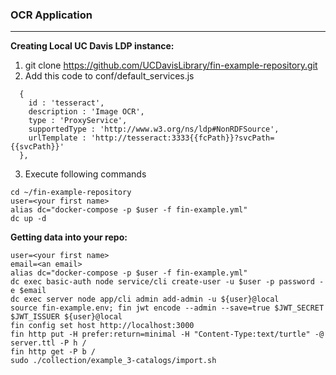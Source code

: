 ### OCR Application
----
__Creating Local UC Davis LDP instance:__
1. git clone https://github.com/UCDavisLibrary/fin-example-repository.git
2. Add this code to conf/default_services.js
```
  { 
    id : 'tesseract',
    description : 'Image OCR',
    type : 'ProxyService',
    supportedType : 'http://www.w3.org/ns/ldp#NonRDFSource',
    urlTemplate : 'http://tesseract:3333{{fcPath}}?svcPath={{svcPath}}'
  },
```
3. Execute following commands
```
cd ~/fin-example-repository
user=<your first name>
alias dc="docker-compose -p $user -f fin-example.yml"
dc up -d
```

__Getting data into your repo:__ 
```
user=<your first name>
email=<an email>
alias dc="docker-compose -p $user -f fin-example.yml"
dc exec basic-auth node service/cli create-user -u $user -p password -e $email
dc exec server node app/cli admin add-admin -u ${user}@local
source fin-example.env; fin jwt encode --admin --save=true $JWT_SECRET $JWT_ISSUER ${user}@local
fin config set host http://localhost:3000
fin http put -H prefer:return=minimal -H "Content-Type:text/turtle" -@ server.ttl -P h /
fin http get -P b /
sudo ./collection/example_3-catalogs/import.sh
```
